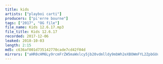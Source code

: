 ```yaml
---
title: kids
artists: ["playboi carti"]
producers: ["pi'erre bourne"]
tags: ["2017", "OG file"]
file_name: Kids 12.6.17.mp3
file_title: Kids 12.6.17
recorded: 2017-12-06
leaked: 2018-10-03
length: 2:15
md5: c636af001d735142770cade7cd42f04d
mirrors: ["aHR0cHM6Ly9rcmFrZW5maWxlcy5jb20vdmlldy9mbWh2eXBOWmFYL2ZpbGUuaHRtbA==", "aHR0cHM6Ly9kYnJlZS5vcmcvdi9hY2JmNjk="]
---
```

